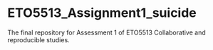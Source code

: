 # ETO5513_Assignment1_suicide
The final repository for Assessment 1 of ETO5513 Collaborative and reproducible studies.
